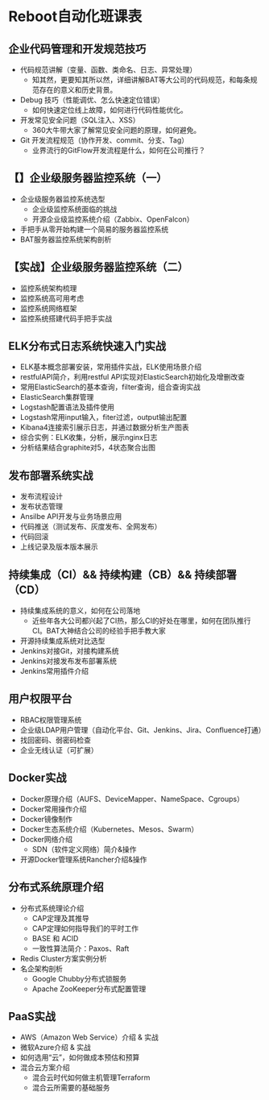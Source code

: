 # Reboot自动化班课表

## 企业代码管理和开发规范技巧
* 代码规范讲解（变量、函数、类命名、日志、异常处理）
  * 知其然，更要知其所以然，详细讲解BAT等大公司的代码规范，和每条规范存在的意义和历史背景。
* Debug 技巧（性能调优、怎么快速定位错误）
  * 如何快速定位线上故障，如何进行代码性能优化。
* 开发常见安全问题（SQL注入、XSS）
  * 360大牛带大家了解常见安全问题的原理，如何避免。
* Git 开发流程规范（协作开发、commit、分支、Tag）
  * 业界流行的GitFlow开发流程是什么，如何在公司推行？

## 【】企业级服务器监控系统（一）
* 企业级服务器监控系统选型
  * 企业级监控系统面临的挑战
  * 开源企业级监控系统介绍（Zabbix、OpenFalcon）
* 手把手从零开始构建一个简易的服务器监控系统
* BAT服务器监控系统架构剖析

## 【实战】企业级服务器监控系统（二）
* 监控系统架构梳理
* 监控系统高可用考虑
* 监控系统网络框架
* 监控系统搭建代码手把手实战

## ELK分布式日志系统快速入门实战
* ELK基本概念部署安装，常用插件实战，ELK使用场景介绍
* restfulAPI简介，利用restful API实现对ElasticSearch初始化及增删改查
* 常用ElasticSearch的基本查询，filter查询，组合查询实战
* ElasticSearch集群管理
* Logstash配置语法及插件使用
* Logstash常用input输入，fiter过滤，output输出配置
* Kibana4连接索引展示日志，并通过数据分析生产图表
* 综合实例：ELK收集，分析，展示nginx日志
* 分析结果结合graphite对5，4状态聚合出图

## 发布部署系统实战
* 发布流程设计
* 发布状态管理
* Ansilbe API开发与业务场景应用
* 代码推送（测试发布、灰度发布、全网发布）
* 代码回滚
* 上线记录及版本版本展示

## 持续集成（CI）&& 持续构建（CB）&& 持续部署（CD）
* 持续集成系统的意义，如何在公司落地
  * 近些年各大公司都兴起了CI热，那么CI的好处在哪里，如何在团队推行CI。BAT大神结合公司的经验手把手教大家
* 开源持续集成系统对比选型
* Jenkins对接Git，对接构建系统
* Jenkins对接发布发布部署系统
* Jenkins常用插件介绍

## 用户权限平台
* RBAC权限管理系统
* 企业级LDAP用户管理（自动化平台、Git、Jenkins、Jira、Confluence打通）
* 找回密码、弱密码检查
* 企业无线认证（可扩展）

## Docker实战
* Docker原理介绍（AUFS、DeviceMapper、NameSpace、Cgroups）
* Docker常用操作介绍
* Docker镜像制作
* Docker生态系统介绍（Kubernetes、Mesos、Swarm）
* Docker网络介绍
  * SDN（软件定义网络）简介&操作
* 开源Docker管理系统Rancher介绍&操作

## 分布式系统原理介绍
* 分布式系统理论介绍
  * CAP定理及其推导
  * CAP定理如何指导我们的平时工作
  * BASE 和 ACID
  * 一致性算法简介：Paxos、Raft
* Redis Cluster方案实例分析
* 名企架构剖析
  * Google Chubby分布式锁服务
  * Apache ZooKeeper分布式配置管理

## PaaS实战
* AWS（Amazon Web Service）介绍 & 实战
* 微软Azure介绍 & 实战
* 如何选用“云”，如何做成本预估和预算
* 混合云方案介绍
  * 混合云时代如何做主机管理Terraform
  * 混合云所需要的基础服务
